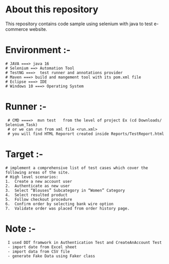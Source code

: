 # **About this repository**
This repository contains code sample using selenium with java to test e-commerce website. 

  # **Environment :-** 


    # JAVA ===> java 16
    # Selenium ==> Automation Tool
    # TestNG ===>  test runner and annotations provider 
    # Maven ===> build and mangement tool with its pom.xml file
    # Eclipse ===> IDE
    # Windows 10 ===> Operating System 
  
  
  
  # **Runner** :- 
  
     # CMD ====>  mvn test   from the level of project Ex (cd Downloads/ Selenium_Task)
     # or we can run from xml file <run.xml>
     # you will find HTML Reporort created inside Reports/TestReport.html

  # **Target** :- 
  
    # implement a comprehensive list of test cases which cover the following areas of the site.
    # High level scenarios:
    1.	Create a new account user
    2.	Authenticate as new user
    3.	Select “Blouses” Subcategory in “Women” Category
    4.	Select resulted product
    5.	Follow checkout procedure
    6.	Confirm order by selecting bank wire option
    7.	Validate order was placed from order history page.

     
     
   # **Note** :- 
     I used DDT framwork in Authentication Test and CreateAnAccount Test
     - import date from Excel sheet
     - import data from CSV file
     - generate Fake Data using Faker class
